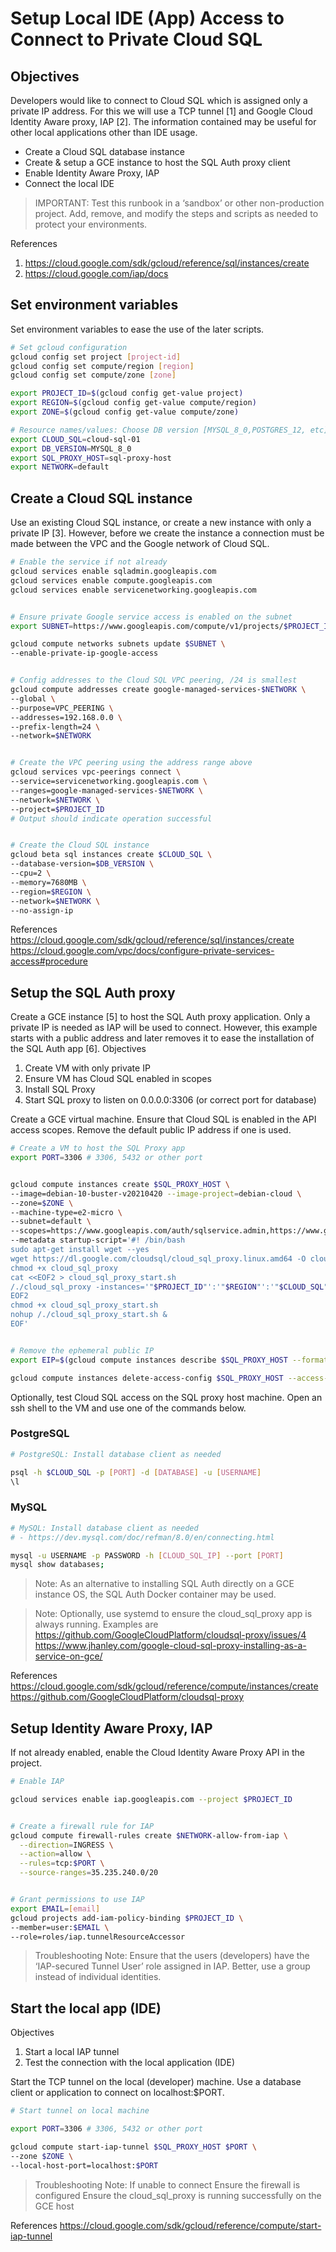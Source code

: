 # Setup Local IDE (App) Access to Connect to Private Cloud SQL

## Objectives
Developers would like to connect to Cloud SQL which is assigned only a private IP address. For this we will use a TCP tunnel [1] and Google Cloud Identity Aware proxy, IAP [2]. The information contained may be useful for other local applications other than IDE usage. 
* Create a Cloud SQL database instance
* Create & setup a GCE instance to host the SQL Auth proxy client
* Enable Identity Aware Proxy, IAP
* Connect the local IDE


> IMPORTANT: Test this runbook in a ‘sandbox’ or other non-production project. Add, remove, and modify the steps and scripts as needed to protect your environments.


References
1. https://cloud.google.com/sdk/gcloud/reference/sql/instances/create
2. https://cloud.google.com/iap/docs

## Set environment variables
Set environment variables to ease the use of the later scripts. 
```bash
# Set gcloud configuration
gcloud config set project [project-id]
gcloud config set compute/region [region]
gcloud config set compute/zone [zone]

export PROJECT_ID=$(gcloud config get-value project)
export REGION=$(gcloud config get-value compute/region)
export ZONE=$(gcloud config get-value compute/zone)

# Resource names/values: Choose DB version [MYSQL_8_0,POSTGRES_12, etc]
export CLOUD_SQL=cloud-sql-01
export DB_VERSION=MYSQL_8_0    
export SQL_PROXY_HOST=sql-proxy-host
export NETWORK=default
```


## Create a Cloud SQL instance
Use an existing Cloud SQL instance, or create a new instance with only a private IP [3]. However, before we create the instance a connection must be made between the VPC and the Google network of Cloud SQL.

```bash
# Enable the service if not already
gcloud services enable sqladmin.googleapis.com
gcloud services enable compute.googleapis.com
gcloud services enable servicenetworking.googleapis.com


# Ensure private Google service access is enabled on the subnet
export SUBNET=https://www.googleapis.com/compute/v1/projects/$PROJECT_ID/regions/$REGION/subnetworks/default

gcloud compute networks subnets update $SUBNET \
--enable-private-ip-google-access


# Config addresses to the Cloud SQL VPC peering, /24 is smallest
gcloud compute addresses create google-managed-services-$NETWORK \
--global \
--purpose=VPC_PEERING \
--addresses=192.168.0.0 \
--prefix-length=24 \
--network=$NETWORK


# Create the VPC peering using the address range above
gcloud services vpc-peerings connect \
--service=servicenetworking.googleapis.com \
--ranges=google-managed-services-$NETWORK \
--network=$NETWORK \
--project=$PROJECT_ID
# Output should indicate operation successful


# Create the Cloud SQL instance
gcloud beta sql instances create $CLOUD_SQL \
--database-version=$DB_VERSION \
--cpu=2 \
--memory=7680MB \
--region=$REGION \
--network=$NETWORK \
--no-assign-ip
```



References
https://cloud.google.com/sdk/gcloud/reference/sql/instances/create
https://cloud.google.com/vpc/docs/configure-private-services-access#procedure

## Setup the SQL Auth proxy
Create a GCE instance [5] to host the SQL Auth proxy application. Only a private IP is needed as IAP will be used to connect. However, this example starts with a public address and later removes it to ease the installation of the SQL Auth app [6].
Objectives
1. Create VM with only private IP
2. Ensure VM has Cloud SQL enabled in scopes
3. Install SQL Proxy
4. Start SQL proxy to listen on 0.0.0.0:3306 (or correct port for database)

Create a GCE virtual machine. Ensure that Cloud SQL is enabled in the API access scopes. Remove the default public IP address if one is used.

```bash
# Create a VM to host the SQL Proxy app
export PORT=3306 # 3306, 5432 or other port


gcloud compute instances create $SQL_PROXY_HOST \
--image=debian-10-buster-v20210420 --image-project=debian-cloud \
--zone=$ZONE \
--machine-type=e2-micro \
--subnet=default \
--scopes=https://www.googleapis.com/auth/sqlservice.admin,https://www.googleapis.com/auth/servicecontrol,https://www.googleapis.com/auth/service.management.readonly,https://www.googleapis.com/auth/logging.write,https://www.googleapis.com/auth/monitoring.write,https://www.googleapis.com/auth/trace.append,https://www.googleapis.com/auth/devstorage.read_only \
--metadata startup-script='#! /bin/bash
sudo apt-get install wget --yes
wget https://dl.google.com/cloudsql/cloud_sql_proxy.linux.amd64 -O cloud_sql_proxy
chmod +x cloud_sql_proxy
cat <<EOF2 > cloud_sql_proxy_start.sh 
/./cloud_sql_proxy -instances='"$PROJECT_ID"':'"$REGION"':'"$CLOUD_SQL"'=tcp:0.0.0.0:'"$PORT"'
EOF2
chmod +x cloud_sql_proxy_start.sh
nohup /./cloud_sql_proxy_start.sh & 
EOF'


# Remove the ephemeral public IP
export EIP=$(gcloud compute instances describe $SQL_PROXY_HOST --format="value(networkInterfaces.accessConfigs[0].name)")

gcloud compute instances delete-access-config $SQL_PROXY_HOST --access-config-name $EIP
```

Optionally, test Cloud SQL access on the SQL proxy host machine. Open an ssh shell to the VM and use one of the commands below. 
### PostgreSQL
```bash
# PostgreSQL: Install database client as needed

psql -h $CLOUD_SQL -p [PORT] -d [DATABASE] -u [USERNAME]
\l
```
### MySQL
```bash 
# MySQL: Install database client as needed
# - https://dev.mysql.com/doc/refman/8.0/en/connecting.html

mysql -u USERNAME -p PASSWORD -h [CLOUD_SQL_IP] --port [PORT]
mysql show databases;
```

> Note: As an alternative to installing SQL Auth directly on a GCE instance OS, the SQL Auth Docker container may be used.

> Note: Optionally, use systemd to ensure the cloud_sql_proxy app is always running. Examples are
https://github.com/GoogleCloudPlatform/cloudsql-proxy/issues/4
https://www.jhanley.com/google-cloud-sql-proxy-installing-as-a-service-on-gce/


References
https://cloud.google.com/sdk/gcloud/reference/compute/instances/create
https://github.com/GoogleCloudPlatform/cloudsql-proxy

## Setup Identity Aware Proxy, IAP
If not already enabled, enable the Cloud Identity Aware Proxy API in the project.
```bash
# Enable IAP

gcloud services enable iap.googleapis.com --project $PROJECT_ID


# Create a firewall rule for IAP 
gcloud compute firewall-rules create $NETWORK-allow-from-iap \
  --direction=INGRESS \
  --action=allow \
  --rules=tcp:$PORT \
  --source-ranges=35.235.240.0/20


# Grant permissions to use IAP
export EMAIL=[email]
gcloud projects add-iam-policy-binding $PROJECT_ID \
--member=user:$EMAIL \
--role=roles/iap.tunnelResourceAccessor
```

>Troubleshooting Note: Ensure that the users (developers) have the ‘IAP-secured Tunnel User’ role assigned in IAP. Better, use a group instead of individual identities.



## Start the local app (IDE)
Objectives
1. Start a local IAP tunnel
2. Test the connection with the local application (IDE) 

Start the TCP tunnel on the local (developer) machine. Use a database client or application to connect on localhost:$PORT. 

```bash
# Start tunnel on local machine

export PORT=3306 # 3306, 5432 or other port

gcloud compute start-iap-tunnel $SQL_PROXY_HOST $PORT \
--zone $ZONE \
--local-host-port=localhost:$PORT
```

> Troubleshooting Note: If unable to connect
Ensure the firewall is configured
Ensure the cloud_sql_proxy is running successfully on the GCE host


References
https://cloud.google.com/sdk/gcloud/reference/compute/start-iap-tunnel
